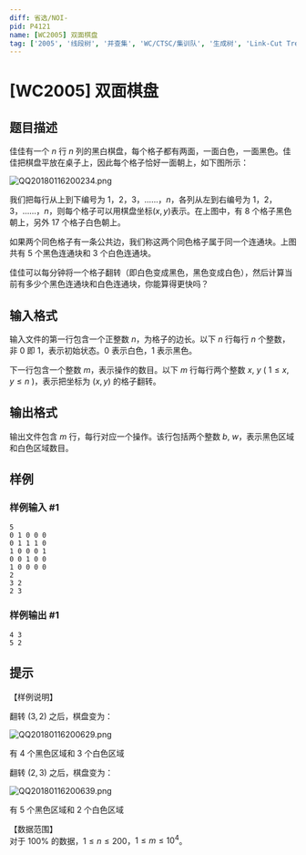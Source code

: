 ```yaml
---
diff: 省选/NOI-
pid: P4121
name: [WC2005] 双面棋盘
tag: ['2005', '线段树', '并查集', 'WC/CTSC/集训队', '生成树', 'Link-Cut Tree,LCT']
---
```

# [WC2005] 双面棋盘
## 题目描述

佳佳有一个 $n$ 行 $n$ 列的黑白棋盘，每个格子都有两面，一面白色，一面黑色。佳佳把棋盘平放在桌子上，因此每个格子恰好一面朝上，如下图所示：

![QQ20180116200234.png](https://www.z4a.net/images/2018/01/16/QQ20180116200234.png)

我们把每行从上到下编号为 $1$，$2$，$3$，……，$n$，各列从左到右编号为 $1$，$2$，$3$，……，$n$，则每个格子可以用棋盘坐标$(x, y)$表示。在上图中，有 $8$ 个格子黑色朝上，另外 $17$ 个格子白色朝上。

如果两个同色格子有一条公共边，我们称这两个同色格子属于同一个连通块。上图共有 $5$ 个黑色连通块和 $3$ 个白色连通块。

佳佳可以每分钟将一个格子翻转（即白色变成黑色，黑色变成白色），然后计算当前有多少个黑色连通块和白色连通块，你能算得更快吗？

## 输入格式

输入文件的第一行包含一个正整数 $n$，为格子的边长。以下 $n$ 行每行 $n$ 个整数，非 $0$ 即 $1$，表示初始状态。$0$ 表示白色，$1$ 表示黑色。  

下一行包含一个整数 $m$，表示操作的数目。以下 $m$ 行每行两个整数 $x$, $y$ ( $1 \le x,y \le n$ )，表示把坐标为 $(x, y)$ 的格子翻转。

## 输出格式

输出文件包含 $m$ 行，每行对应一个操作。该行包括两个整数 $b$, $w$，表示黑色区域和白色区域数目。

## 样例

### 样例输入 #1
```
5
0 1 0 0 0
0 1 1 1 0
1 0 0 0 1
0 0 1 0 0
1 0 0 0 0
2
3 2
2 3
```
### 样例输出 #1
```
4 3
5 2
```
## 提示

【样例说明】

翻转 $(3, 2)$ 之后，棋盘变为：

![QQ20180116200629.png](https://www.z4a.net/images/2018/01/16/QQ20180116200629.png)

有 $4$ 个黑色区域和 $3$ 个白色区域

翻转 $(2, 3)$ 之后，棋盘变为：

![QQ20180116200639.png](https://www.z4a.net/images/2018/01/16/QQ20180116200639.png)

有 $5$ 个黑色区域和 $2$ 个白色区域

【数据范围】   
对于 $100\%$ 的数据，$1\le n \le 200$，$1\le m \le 10^4$。


